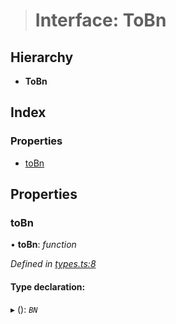 > # Interface: ToBn

## Hierarchy

* **ToBn**

## Index

### Properties

* [toBn](_types_.tobn.md#tobn)

## Properties

###  toBn

• **toBn**: *function*

*Defined in [types.ts:8](https://github.com/polkadot-js/common/blob/1d0a4e7/packages/util/src/types.ts#L8)*

#### Type declaration:

▸ (): *`BN`*